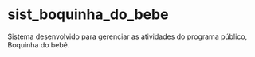 # sist_boquinha_do_bebe
Sistema desenvolvido para gerenciar as atividades do programa público, Boquinha do bebê.
